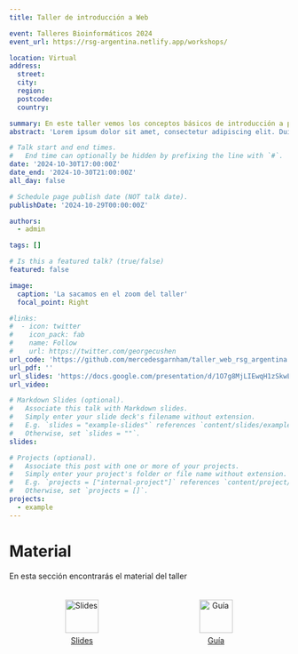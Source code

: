 ```yaml
---
title: Taller de introducción a Web

event: Talleres Bioinformáticos 2024
event_url: https://rsg-argentina.netlify.app/workshops/

location: Virtual
address:
  street: 
  city: 
  region: 
  postcode: 
  country: 

summary: En este taller vemos los conceptos básicos de introducción a programación web
abstract: 'Lorem ipsum dolor sit amet, consectetur adipiscing elit. Duis posuere tellusac convallis placerat. Proin tincidunt magna sed ex sollicitudin condimentum. Sed ac faucibus dolor, scelerisque sollicitudin nisi. Cras purus urna, suscipit quis sapien eu, pulvinar tempor diam.'

# Talk start and end times.
#   End time can optionally be hidden by prefixing the line with `#`.
date: '2024-10-30T17:00:00Z'
date_end: '2024-10-30T21:00:00Z'
all_day: false

# Schedule page publish date (NOT talk date).
publishDate: '2024-10-29T00:00:00Z'

authors:
  - admin

tags: []

# Is this a featured talk? (true/false)
featured: false

image:
  caption: 'La sacamos en el zoom del taller'
  focal_point: Right

#links:
#  - icon: twitter
#    icon_pack: fab
#    name: Follow
#    url: https://twitter.com/georgecushen
url_code: 'https://github.com/mercedesgarnham/taller_web_rsg_argentina'
url_pdf: ''
url_slides: 'https://docs.google.com/presentation/d/1O7g8MjLIEwqH1zSkwL8fnZVzg3Qfkm4XukXqd1liPb0/edit?usp=sharing'
url_video: 

# Markdown Slides (optional).
#   Associate this talk with Markdown slides.
#   Simply enter your slide deck's filename without extension.
#   E.g. `slides = "example-slides"` references `content/slides/example-slides.md`.
#   Otherwise, set `slides = ""`.
slides: 

# Projects (optional).
#   Associate this post with one or more of your projects.
#   Simply enter your project's folder or file name without extension.
#   E.g. `projects = ["internal-project"]` references `content/project/deep-learning/index.md`.
#   Otherwise, set `projects = []`.
projects:
  - example
---
```


# Material

En esta sección encontrarás el material del taller

<div style="display: grid; grid-template-columns: repeat(2, 1fr); gap: 20px; padding: 20px;">
    <div style="display: flex; flex-direction: column; align-items: center; justify-content: center; text-align: center;">
        <a href="https://docs.google.com/presentation/d/1O7g8MjLIEwqH1zSkwL8fnZVzg3Qfkm4XukXqd1liPb0/edit?usp=sharing">
            <img src="https://img.icons8.com/ios-glyphs/30/000000/ms-powerpoint.png" alt="Slides" style="width: 60px; height: 60px;">
        </a>
        <a href="https://docs.google.com/presentation/d/1O7g8MjLIEwqH1zSkwL8fnZVzg3Qfkm4XukXqd1liPb0/edit?usp=sharing" style="margin-top: 5px;">Slides</a>
    </div>
    <div style="display: flex; flex-direction: column; align-items: center; justify-content: center; text-align: center;">
        <a href="https://drive.google.com/file/d/1Y-Fo9GCkxGpf1oK2Gz5hVb7aS7WxRKL2/view?usp=sharing">
            <img src="https://img.icons8.com/ios-glyphs/30/000000/document.png" alt="Guía" style="width: 60px; height: 60px;">
        </a>
        <a href="https://drive.google.com/file/d/1Y-Fo9GCkxGpf1oK2Gz5hVb7aS7WxRKL2/view?usp=sharing" style="margin-top: 5px;">Guía</a>
    </div>
</div>